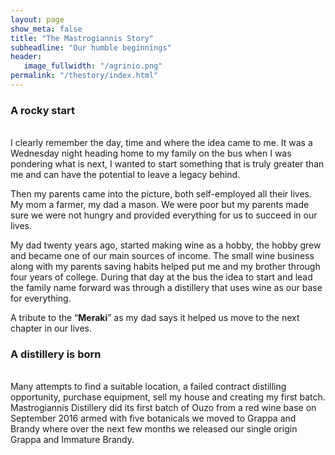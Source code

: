 ```yaml
---
layout: page
show_meta: false
title: "The Mastrogiannis Story"
subheadline: "Our humble beginnings"
header:
   image_fullwidth: "/agrinio.png"
permalink: "/thestory/index.html"
---
```


<h3>A rocky start</h3>
<br>
I clearly remember the day, time and where the idea came to me. It was a Wednesday night heading home to my family on the bus when I was pondering what is next, I wanted to start something that is truly greater than me and can have the potential to leave a legacy behind. 

Then my parents came into the picture, both self-employed all their lives. My mom a farmer, my dad a mason. We were poor but my parents made sure we were not hungry and provided everything for us to succeed in our lives.

My dad twenty years ago, started making wine as a hobby, the hobby grew and became one of our main sources of income. The small wine business along with my parents saving habits helped put me and my brother through four years of college. During that day at the bus the idea to start and lead the family name forward was through a distillery that uses wine as our base for everything.

A tribute to the “<b>Meraki</b>” as my dad says it helped us move to the next chapter in our lives.

<h3>A distillery is born</h3>
<br>
Many attempts to find a suitable location, a failed contract distilling opportunity, purchase equipment, sell my house and creating my first batch.
Mastrogiannis Distillery did its first batch of Ouzo from a red wine base on September 2016 armed with five botanicals we moved to Grappa and Brandy where over the next few months we released our single origin Grappa and Immature Brandy.
